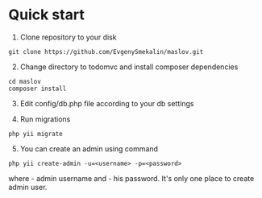 # Quick start

1. Clone repository to your disk
```
git clone https://github.com/EvgenySmekalin/maslov.git
```
2. Change directory to todomvc and install composer dependencies 
```
cd maslov
composer install
```
3. Edit config/db.php file according to your db settings

4. Run migrations
```
php yii migrate
```

5. You can create an admin using command
```
php yii create-admin -u=<username> -p=<password>
```
where <username> - admin username and <password> - his password.
It's only one place to create admin user.